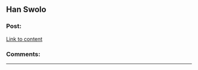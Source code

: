 ## Han Swolo

### Post:

[Link to content](https://www.etsy.com/listing/471808638/han-swolo-shirt-gym-shirt-funny-shirt)

### Comments:

---


